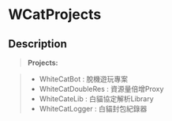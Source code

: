 WCatProjects
===================

Description
----------

> **Projects:**

> - WhiteCatBot : 脫機遊玩專案
> - WhiteCatDoubleRes : 資源量倍增Proxy
> - WhiteCateLib : 白貓協定解析Library
> - WhiteCatLogger : 白貓封包紀錄器



